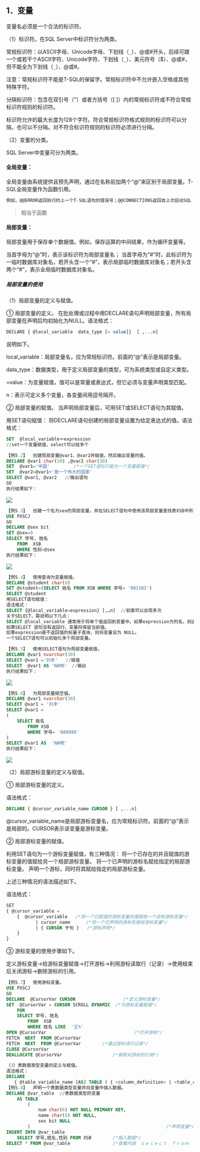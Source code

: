 
## 1．变量

变量名必须是一个合法的标识符。

（1）标识符。在SQL Server中标识符分为两类。

常规标识符：以ASCII字母、Unicode字母、下划线（`_`）、@或#开头，后续可跟一个或若干个ASCII字符、Unicode字符、下划线（`_`）、美元符号（$）、@或#，但不能全为下划线（`_`）、@或#。

注意：常规标识符不能是T-SQL的保留字。常规标识符中不允许嵌入空格或其他特殊字符。

分隔标识符：包含在双引号（"）或者方括号（[ ]）内的常规标识符或不符合常规标识符规则的标识符。

标识符允许的最大长度为128个字符。符合常规标识符格式规则的标识符可以分隔，也可以不分隔。对不符合标识符规则的标识符必须进行分隔。



（2）变量的分类。

SQL Server中变量可分为两类。

#### 全局变量：

全局变量由系统提供且预先声明，通过在名称前加两个“@”来区别于局部变量。T-SQL全局变量作为函数引用。

```sql
例如，@@ERROR返回执行的上一个T-SQL语句的错误号；@@CONNECTIONS返回自上次启动SQL Server以来连接或试图连接的次数。
```
> 相当于函数

#### 局部变量：

局部变量用于保存单个数据值。例如，保存运算的中间结果，作为循环变量等。

当首字母为“@”时，表示该标识符为局部变量名；
当首字母为“#”时，此标识符为一临时数据库对象名，若开头含一个“#”，表示局部临时数据库对象名；若开头含两个“#”，表示全局临时数据库对象名。


##### 局部变量的使用

（1）局部变量的定义与赋值。

① 局部变量的定义。
在批处理或过程中用DECLARE语句声明局部变量，所有局部变量在声明后均初始化为NULL。语法格式：
```sql
DECLARE { @local_variable  data_type [= value]}  [ ,...n]
```
说明如下。

local_variable：局部变量名，应为常规标识符。前面的“@”表示是局部变量。

data_type：数据类型，用于定义局部变量的类型，可为系统类型或自定义类型。

=value：为变量赋值，值可以是常量或表达式，但它必须与变量声明类型匹配。

n：表示可定义多个变量，各变量间用逗号隔开。


② 局部变量的赋值。
当声明局部变量后，可用SET或SELECT语句为其赋值。

用SET语句赋值：
将DECLARE语句创建的局部变量设置为给定表达式的值。语法格式：
```sql
SET  @local_variable＝expression
//set一个变量赋值，select可以给多个
```


```sql
【例5.2】  创建局部变量@var1、@var2并赋值，然后输出变量的值。
DECLARE @var1 char(10) ,@var2 char(30)
SET  @var1='中国'  		/*一个SET语句只能为一个变量赋值*/
SET  @var2=@var1+'是一个伟大的国家'
SELECT @var1, @var2   //输出语句
GO
执行结果如下：

```

![](https://raw.githubusercontent.com/ZanderZhao/images/master/img2019/20191120111301.png)





```sql
【例5.3】  创建一个名为sex的局部变量，并在SELECT语句中使用该局部变量查找表XSB中所有女同学的学号、姓名。
USE PXSCJ
GO 
DECLARE @sex bit
SET @sex=0
SELECT 学号, 姓名
	FROM  XSB
	WHERE 性别=@sex
执行结果如下：


```



![](https://raw.githubusercontent.com/ZanderZhao/images/master/img2019/20191120111459.png)



```sql
【例5.4】  使用查询为变量赋值。
DECLARE @student char(8)
SET @student=(SELECT 姓名 FROM XSB WHERE 学号= '081101')
SELECT @student
用SELECT语句赋值：
语法格式：
SELECT {@local_variable=expression} [,…n]  //前面可以出现多次
关于SELECT，需说明以下几点：
SELECT @local_variable 通常用于将单个值返回到变量中。如果expression为列名，则返回多个值，此时将返回的最后一个值赋给变量。（会把多个值最后一个给　＝ａ,b,c则　赋值ｃ）
如果SELECT 语句没有返回行，变量将保留当前值。
如果expression是不返回值的标量子查询，则将变量设为 NULL。
一个SELECT语句可以初始化多个局部变量。


```



```sql
【例5.5】  使用SELECT语句为局部变量赋值。
DECLARE @var1 nvarchar(30)
SELECT @var1 ='刘丰'   //赋值
SELECT  @var1 AS 'NAME'　//输出
执行结果如下：


```

![](https://raw.githubusercontent.com/ZanderZhao/images/master/img2019/20191120111911.png)



```sql
【例5.6】  为局部变量赋空值。
DECLARE @var1 nvarchar(30)
SELECT @var1 = '刘丰'
SELECT @var1 =
(
	SELECT 姓名
		FROM XSB
		WHERE 学号= '089999'
)
SELECT @var1 AS  'NAME'
执行结果如下：


```



![](https://raw.githubusercontent.com/ZanderZhao/images/master/img2019/20191120111938.png)





（2）局部游标变量的定义与赋值。

① 局部游标变量的定义。

语法格式：
```sql
DECLARE { @cursor_variable_name CURSOR } [ ,...n]
```
@cursor_variable_name是局部游标变量名，应为常规标识符。前面的“@”表示是局部的。CURSOR表示该变量是游标变量。

② 局部游标变量的赋值。

利用SET语句为一个游标变量赋值，有三种情况：
将一个已存在的并且赋值的游标变量的值赋给另一个局部游标变量。
将一个已声明的游标名赋给指定的局部游标变量。
声明一个游标，同时将其赋给指定的局部游标变量。


上述三种情况的语法描述如下。

语法格式：

```sql
SET 
{ @cursor_variable =
	{  @cursor_variable   /*将一个已赋值的游标变量的值赋给一个目标游标变量*/
	       | cursor_name      /*将一个已声明的游标名赋给游标变量*/
	       | { CURSOR 子句 }   /*游标声明*/
	} 
} 
```

③ 游标变量的使用步骤如下。

定义游标变量→给游标变量赋值→打开游标→利用游标读取行（记录）→使用结束后关闭游标→删除游标的引用。

```sql
【例5.7】  使用游标变量。
USE PXSCJ
GO
DECLARE  @CursorVar CURSOR                 	/*定义游标变量*/
SET  @CursorVar = CURSOR SCROLL DYNAMIC  /*为游标变量赋值*/
	FOR
	SELECT 学号, 姓名
		FROM  XSB
		WHERE 姓名 LIKE  '王%'
OPEN @CursorVar                           		/*打开游标*/
FETCH  NEXT  FROM @CursorVar
FETCH  NEXT  FROM @CursorVar       	/*通过游标读行记录*/
CLOSE @CursorVar
DEALLOCATE @CursorVar                  	/*删除对游标的引用*/

```



```sql
（3）表数据类型变量的定义与赋值。
语法格式：
DECLARE 
   { @table_variable_name [AS] TABLE ( { <column_definition> | <table_constraint> } [ ,... ] ) }
【例5.8】  声明一个表数据类型变量并向变量中插入数据。
DECLARE @var_table  //表数据类型的变量
	AS TABLE
		(
			num char(6) NOT NULL PRIMARY KEY,
			name char(8) NOT NULL,
			sex bit NULL
		)													/*声明变量*/
INSERT INTO @var_table 
	SELECT 学号,姓名,性别 FROM XSB		/*插入数据*/
SELECT * FROM @var_table				/*查看内容　ｓｅｌｅｃｔ　ｆｒｏｍ　可以是　表、视图、（表）变量*/



```

















